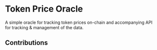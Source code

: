 # Token Price Oracle
A simple oracle for tracking token prices on-chain and accompanying API
for tracking & management of the data.

## Contributions